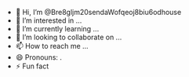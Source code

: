 - 👋 Hi, I’m @Bre8gljm20sendaWofqeoj8biu6odhouse
- 👀 I’m interested in ...
- 🌱 I’m currently learning ...
- 💞️ I’m looking to collaborate on ...
- 📫 How to reach me ...
- 😄 Pronouns: .
- ⚡ Fun fact
